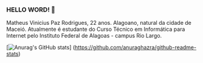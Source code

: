 ### HELLO WORD! 👋
Matheus Vinicius Paz Rodrigues, 22 anos. Alagoano, natural da cidade de Maceió. Atualmente é estudante do Curso Técnico em Informática para Internet pelo Instituto Federal de Alagoas - campus Rio Largo.


[![Anurag's GitHub stats](https://github-readme-stats.vercel.app/api?username=MatheusVinicius-pazz&show_icons=true)] (https://github.com/anuraghazra/github-readme-stats)
